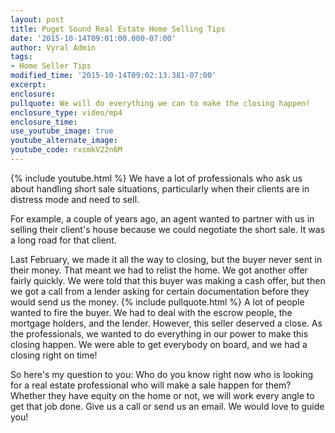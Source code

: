 ```yaml
---
layout: post
title: Puget Sound Real Estate Home Selling Tips
date: '2015-10-14T09:01:00.000-07:00'
author: Vyral Admin
tags:
- Home Seller Tips
modified_time: '2015-10-14T09:02:13.381-07:00'
excerpt:
enclosure:
pullquote: We will do everything we can to make the closing happen!
enclosure_type: video/mp4
enclosure_time:
use_youtube_image: true
youtube_alternate_image:
youtube_code: rxsmkV22n6M
---
```

{% include youtube.html %}
We have a lot of professionals who ask us about handling short sale situations, particularly when their clients are in distress mode and need to sell.

For example, a couple of years ago, an agent wanted to partner with us in selling their client's house because we could negotiate the short sale. It was a long road for that client.

Last February, we made it all the way to closing, but the buyer never sent in their money. That meant we had to relist the home. We got another offer fairly quickly. We were told that this buyer was making a cash offer, but then we got a call from a lender asking for certain documentation before they would send us the money.
{% include pullquote.html %}
A lot of people wanted to fire the buyer. We had to deal with the escrow people, the mortgage holders, and the lender. However, this seller deserved a close. As the professionals, we wanted to do everything in our power to make this closing happen. We were able to get everybody on board, and we had a closing right on time!

So here's my question to you: Who do you know right now who is looking for a real estate professional who will make a sale happen for them? Whether they have equity on the home or not, we will work every angle to get that job done. Give us a call or send us an email. We would love to guide you!
